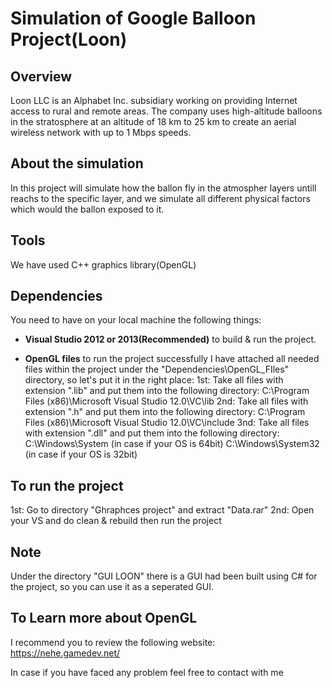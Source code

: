 # Simulation of Google Balloon Project(Loon)
## Overview
 Loon LLC is an Alphabet Inc. subsidiary working on providing Internet access to rural and remote areas. The company uses high-altitude balloons in the stratosphere at an altitude of 18 km to 25 km to create an aerial wireless network with up to 1 Mbps speeds.
## About the simulation
In this project will simulate how the ballon fly in the atmospher layers untill reachs to the specific layer, and we simulate all different physical factors which would the ballon exposed to it.

## Tools
We have used C++ graphics library(OpenGL)

## Dependencies
You need to have on your local machine the following things:

- **Visual Studio 2012 or 2013(Recommended)** to build & run the project.

- **OpenGL files** to run the project successfully
I have attached all needed files within the project under the "Dependencies\OpenGL_FIles" directory, so let's put it in the right place:
1st: Take all files with extension ".lib" and put them into the following directory:
    C:\Program Files (x86)\Microsoft Visual Studio 12.0\VC\lib
2nd: Take all files with extension ".h" and put them into the following directory:
    C:\Program Files (x86)\Microsoft Visual Studio 12.0\VC\include
3nd: Take all files with extension ".dll" and put them into the following directory:
    C:\Windows\System (in case if your OS is 64bit)
    C:\Windows\System32 (in case if your OS is 32bit)
  
## To run the project
  1st: Go to directory "Ghraphces  project" and extract "Data.rar"
  2nd: Open your VS and do clean & rebuild then run the project
  
## Note
  Under the directory "GUI LOON" there is a GUI had been built using C# for the project, so you can use it as a seperated GUI.

## To Learn more about OpenGL
  I recommend you to review the following website:
    https://nehe.gamedev.net/
    
 In case if you have faced any problem feel free to contact with me
  
